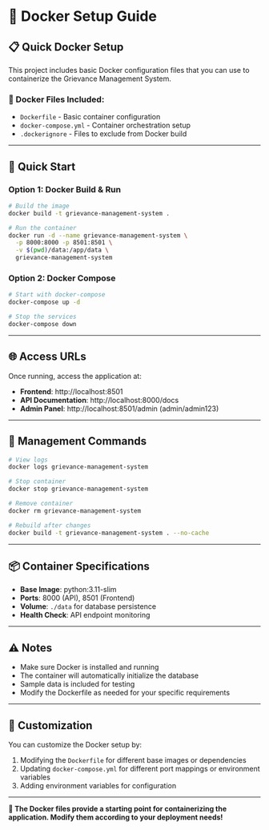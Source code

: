 # 🐳 Docker Setup Guide

## 📋 Quick Docker Setup

This project includes basic Docker configuration files that you can use to containerize the Grievance Management System.

### 📁 Docker Files Included:
- `Dockerfile` - Basic container configuration
- `docker-compose.yml` - Container orchestration setup
- `.dockerignore` - Files to exclude from Docker build

---

## 🚀 Quick Start

### **Option 1: Docker Build & Run**
```bash
# Build the image
docker build -t grievance-management-system .

# Run the container
docker run -d --name grievance-management-system \
  -p 8000:8000 -p 8501:8501 \
  -v $(pwd)/data:/app/data \
  grievance-management-system
```

### **Option 2: Docker Compose**
```bash
# Start with docker-compose
docker-compose up -d

# Stop the services
docker-compose down
```

---

## 🌐 Access URLs

Once running, access the application at:
- **Frontend**: http://localhost:8501
- **API Documentation**: http://localhost:8000/docs
- **Admin Panel**: http://localhost:8501/admin (admin/admin123)

---

## 🔧 Management Commands

```bash
# View logs
docker logs grievance-management-system

# Stop container
docker stop grievance-management-system

# Remove container
docker rm grievance-management-system

# Rebuild after changes
docker build -t grievance-management-system . --no-cache
```

---

## 📦 Container Specifications

- **Base Image**: python:3.11-slim
- **Ports**: 8000 (API), 8501 (Frontend)
- **Volume**: `./data` for database persistence
- **Health Check**: API endpoint monitoring

---

## ⚠️ Notes

- Make sure Docker is installed and running
- The container will automatically initialize the database
- Sample data is included for testing
- Modify the Dockerfile as needed for your specific requirements

---

## 🔧 Customization

You can customize the Docker setup by:
1. Modifying the `Dockerfile` for different base images or dependencies
2. Updating `docker-compose.yml` for different port mappings or environment variables
3. Adding environment variables for configuration

---

**🚀 The Docker files provide a starting point for containerizing the application. Modify them according to your deployment needs!**
